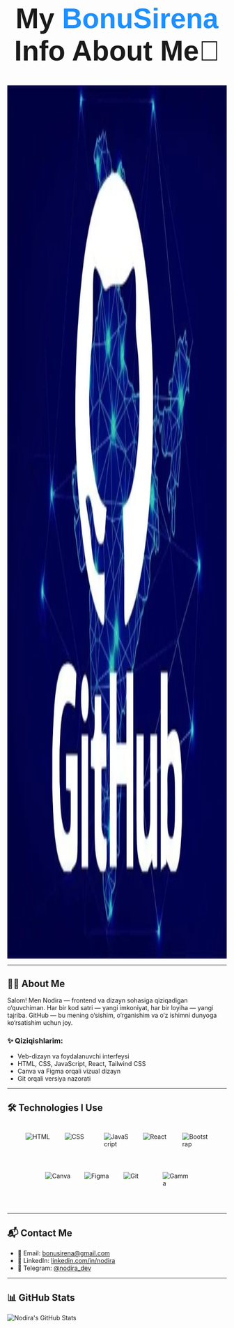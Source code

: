 <h1 style="font-size: 64px; font-weight: bold; text-align: center; font-family: sans-serif;">
  My <span style="color: #1E90FF;">BonuSirena</span>  Info About Me🤍
</h1>
<a href="https://your-link.com" target="_blank">
  <img src="https://github.com/BonuSirena/BonuSirena/blob/main/git-img.webp?raw=true" alt="Banner" style="width: 100%; height: 50vh; overflow:auto; display: block;">
</a>








---

## 👩‍💻 About Me

Salom! Men Nodira — frontend va dizayn sohasiga qiziqadigan o‘quvchiman. Har bir kod satri — yangi imkoniyat, har bir loyiha — yangi tajriba. GitHub — bu mening o‘sishim, o‘rganishim va o‘z ishimni dunyoga ko‘rsatishim uchun joy.

### ✨ Qiziqishlarim:
- Veb-dizayn va foydalanuvchi interfeysi
- HTML, CSS, JavaScript, React, Tailwind CSS
- Canva va Figma orqali vizual dizayn
- Git orqali versiya nazorati

---

## 🛠️ Technologies I Use

<div style="display: flex; flex-wrap: wrap; justify-content: center; gap: 30px; padding: 20px;">
  <img src="https://cdn.pixabay.com/photo/2017/08/05/11/16/logo-2582748_1280.png" alt="HTML" width="60" height="60"/>
  <img src="https://cdn.freebiesupply.com/logos/large/2x/css3-logo-png-transparent.png" alt="CSS" width="60" height="60"/>
  <img src="https://logos-world.net/wp-content/uploads/2023/02/JavaScript-Symbol.png" alt="JavaScript" width="60" height="60"/>
  <img src="https://pluspng.com/img-png/react-logo-png-img-react-logo-png-react-js-logo-png-transparent-png-1142x1027.png" alt="React" width="60" height="60"/>
  <img src="https://brandslogos.com/wp-content/uploads/images/large/bootstrap-logo.png" alt="Bootstrap" width="60" height="60"/>
  <img src="https://logos-world.net/wp-content/uploads/2020/02/Canva-New-Logo.png" alt="Canva" width="60" height="60"/>
  <img src="https://www.kindpng.com/picc/m/81-814934_figma-logo-png-transparent-png.png" alt="Figma" width="60" height="60"/>
  <img src="https://cdn.freebiesupply.com/logos/large/2x/git-icon-logo-png-transparent.png" alt="Git" width="60" height="60"/>
  <img src="https://www.bestaitools.com/wp-content/uploads/2023/07/gamma-logo.png" alt="Gamma" width="60" height="60"/>
</div>

---

## 📬 Contact Me

- 📧 Email: bonusirena@gmail.com  
- 💼 LinkedIn: [linkedin.com/in/nodira](https://linkedin.com/in/nodira)  
- 📱 Telegram: [@nodira_dev](https://t.me/mashrabovna05)

---

## 📊 GitHub Stats

![Nodira's GitHub Stats](https://github-readme-stats.vercel.app/api?username=BonuSirena&show_icons=true&theme=dark)





